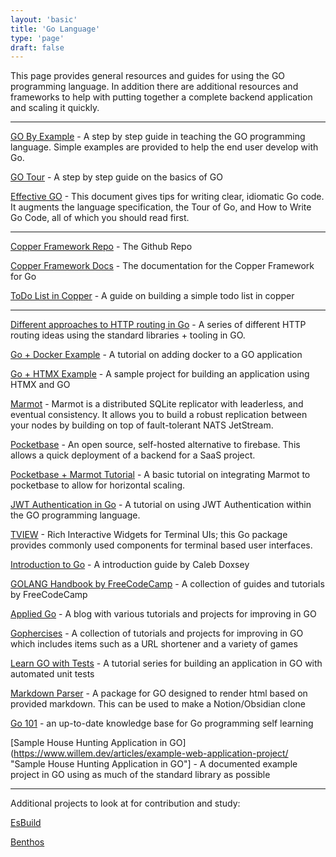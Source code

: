 ```yaml
---
layout: 'basic'
title: 'Go Language'
type: 'page'
draft: false
---
```


This page provides general resources and guides for using the GO programming language. In addition there are additional resources and frameworks to help with putting together a complete backend application and scaling it quickly. 

------

[GO By Example](https://gobyexample.com/ "GO By Example") - A step by step guide in teaching the GO programming language. Simple examples are provided to help the end user develop with Go.

[GO Tour](https://go.dev/tour "GO Tour") - A step by step guide on the basics of GO

[Effective GO](https://go.dev/doc/effective_go "Effective GO") - This document gives tips for writing clear, idiomatic Go code. It augments the language specification, the Tour of Go, and How to Write Go Code, all of which you should read first. 

------

[Copper Framework Repo](https://github.com/gocopper/copper "Copper Framework Repo") - The Github Repo

[Copper Framework Docs](https://docs.gocopper.dev/ "Copper Framework Docs") - The documentation for the Copper Framework for Go

[ToDo List in Copper](https://blog.logrocket.com/build-web-app-go-copper/#:~:text=We%20have%20successfully%20built%20a,to%20the%20final%20code%20repository. "ToDo List in Copper") - A guide on building a simple todo list in copper

------

[Different approaches to HTTP routing in Go](https://benhoyt.com/writings/go-routing/ "Different approaches to HTTP routing in Go") - A series of different HTTP routing ideas using the standard libraries + tooling in GO.

[Go + Docker Example](https://www.docker.com/blog/developing-go-apps-docker/ "Go + Docker Example") - A tutorial on adding docker to a GO application

[Go + HTMX Example](https://www.youtube.com/watch?v=F9H6vYelYyU "Go + HTMX Example") - A sample project for building an application using HTMX and GO

[Marmot](https://github.com/maxpert/marmot "Marmot") - Marmot is a distributed SQLite replicator with leaderless, and eventual consistency. It allows you to build a robust replication between your nodes by building on top of fault-tolerant NATS JetStream.

[Pocketbase](https://pocketbase.io/ "Pocketbase") - An open source, self-hosted alternative to firebase. This allows a quick deployment of a backend for a SaaS project.

[Pocketbase + Marmot Tutorial](https://www.youtube.com/watch?v=VSa-VJso050 "Pocketbase Marmot") - A basic tutorial on integrating Marmot to pocketbase to allow for horizontal scaling.

[JWT Authentication in Go](https://www.youtube.com/watch?v=ma7rUS_vW9M "JWT Authentication in Go") - A tutorial on using JWT Authentication within the GO programming language.

[TVIEW](https://github.com/rivo/tview "TVIEW") - Rich Interactive Widgets for Terminal UIs; this Go package provides commonly used components for terminal based user interfaces.

[Introduction to Go](https://www.golang-book.com/public/pdf/gobook.pdf "Introduction to Go") - A introduction guide by Caleb Doxsey

[GOLANG Handbook by FreeCodeCamp](https://www.freecodecamp.org/news/learn-golang-handbook/ "GOLANG Handbook by FreeCodeCamp") - A collection of guides and tutorials by FreeCodeCamp

[Applied Go](https://appliedgo.net/ "Applied Go") - A blog with various tutorials and projects for improving in GO

[Gophercises](https://gophercises.com/ "Gophercises") - A collection of tutorials and projects for improving in GO which includes items such as a URL shortener and a variety of games

[Learn GO with Tests](https://quii.gitbook.io/learn-go-with-tests/ "Learn GO with Tests") - A tutorial series for building an application in GO with automated unit tests

[Markdown Parser](https://github.com/gomarkdown/markdown "Markdown Parser") - A package for GO designed to render html based on provided markdown. This can be used to make a Notion/Obsidian clone

[Go 101](https://go101.org/ "Go 101") - an up-to-date knowledge base for Go programming self learning

[Sample House Hunting Application in GO](https://www.willem.dev/articles/example-web-application-project/ "Sample House Hunting Application in GO"] - A documented example project in GO using as much of the standard library as possible

------

Additional projects to look at for contribution and study:

[EsBuild](https://github.com/evanw/esbuild "EsBuild")

[Benthos](https://github.com/benthosdev/benthos "Benthos")
